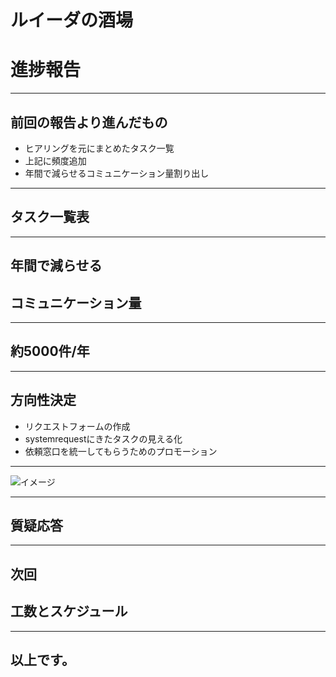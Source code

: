 # ルイーダの酒場
# 進捗報告

---

## 前回の報告より進んだもの
- ヒアリングを元にまとめたタスク一覧
- 上記に頻度追加
- 年間で減らせるコミュニケーション量割り出し

---

## タスク一覧表

---

## 年間で減らせる  
## コミュニケーション量

---

## 約5000件/年

---

## 方向性決定

- リクエストフォームの作成
- systemrequestにきたタスクの見える化
- 依頼窓口を統一してもらうためのプロモーション

---

![イメージ](./システムイメージ図.png)

---

## 質疑応答

---

## 次回
## 工数とスケジュール

---

## 以上です。
